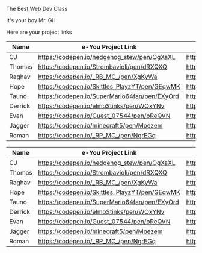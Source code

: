 The Best Web Dev Class

It's your boy Mr. Gil

Here are your project links
 
| Name    | e-You Project Link                                         | Comic Book Project Link                                    |
|---------|------------------------------------------------------------|------------------------------------------------------------|
| CJ      | https://codepen.io/hedgehog_stew/pen/OgXaXL                | https://codepen.io/hedgehog_stew/full/YQpGNK/              |
| Thomas  | https://codepen.io/Strombavioli/pen/dRXQXQ                 | https://codepen.io/Strombavioli/full/weozoo/               |
| Raghav  | https://codepen.io/_RB_MC_/pen/XgKyWa                      | https://codepen.io/_RB_MC_/pen/PjbzLo                      |
| Hope    | https://codepen.io/Skittles_PlayzYT/pen/GEqwMK             | https://codepen.io/Skittles_PlayzYT/full/vZyKMw/           |
| Tauno   | https://codepen.io/SuperMario64fan/pen/EXyOrd              | https://codepen.io/SuperMario64fan/pen/xrREby              |
| Derrick | https://codepen.io/elmoStinks/pen/WOxYNv                   | https://codepen.io/elmoStinks/pen/mwOEvZ                   |
| Evan    | https://codepen.io/Guest_07544/pen/bReQVN                  | https://codepen.io/Guest_07544/pen/WOoowK                  |
| Jagger  | https://codepen.io/minecraft5/pen/Moezem                   | https://codepen.io/minecraft5/pen/ZyBOZX                   |
| Roman   | https://codepen.io/_RP_MC_/pen/NgrEGq                      | https://codepen.io/_RP_MC_/pen/eRBzxG                      |

<table>
<thead>
<tr>
<th>Name</th>
<th>e-You Project Link</th>
<th>Comic Book Project Link</th>
</tr>
</thead>
<tbody>
<tr>
<td>CJ</td>
<td><a href="https://codepen.io/hedgehog_stew/pen/OgXaXL">https://codepen.io/hedgehog_stew/pen/OgXaXL</a></td>
<td><a href="https://codepen.io/hedgehog_stew/full/YQpGNK/">https://codepen.io/hedgehog_stew/full/YQpGNK/</a></td>
</tr>
<tr>
<td>Thomas</td>
<td><a href="https://codepen.io/Strombavioli/pen/dRXQXQ">https://codepen.io/Strombavioli/pen/dRXQXQ</a></td>
<td><a href="https://codepen.io/Strombavioli/full/weozoo/">https://codepen.io/Strombavioli/full/weozoo/</a></td>
</tr>
<tr>
<td>Raghav</td>
<td><a href="https://codepen.io/_RB_MC_/pen/XgKyWa">https://codepen.io/_RB_MC_/pen/XgKyWa</a></td>
<td><a href="https://codepen.io/_RB_MC_/pen/PjbzLo">https://codepen.io/_RB_MC_/pen/PjbzLo</a></td>
</tr>
<tr>
<td>Hope</td>
<td><a href="https://codepen.io/Skittles_PlayzYT/pen/GEqwMK">https://codepen.io/Skittles_PlayzYT/pen/GEqwMK</a></td>
<td><a href="https://codepen.io/Skittles_PlayzYT/full/vZyKMw/">https://codepen.io/Skittles_PlayzYT/full/vZyKMw/</a></td>
</tr>
<tr>
<td>Tauno</td>
<td><a href="https://codepen.io/SuperMario64fan/pen/EXyOrd">https://codepen.io/SuperMario64fan/pen/EXyOrd</a></td>
<td><a href="https://codepen.io/SuperMario64fan/pen/xrREby">https://codepen.io/SuperMario64fan/pen/xrREby</a></td>
</tr>
<tr>
<td>Derrick</td>
<td><a href="https://codepen.io/elmoStinks/pen/WOxYNv">https://codepen.io/elmoStinks/pen/WOxYNv</a></td>
<td><a href="https://codepen.io/elmoStinks/pen/mwOEvZ">https://codepen.io/elmoStinks/pen/mwOEvZ</a></td>
</tr>
<tr>
<td>Evan</td>
<td><a href="https://codepen.io/Guest_07544/pen/bReQVN">https://codepen.io/Guest_07544/pen/bReQVN</a></td>
<td><a href="https://codepen.io/Guest_07544/pen/WOoowK">https://codepen.io/Guest_07544/pen/WOoowK</a></td>
</tr>
<tr>
<td>Jagger</td>
<td><a href="https://codepen.io/minecraft5/pen/Moezem">https://codepen.io/minecraft5/pen/Moezem</a></td>
<td><a href="https://codepen.io/minecraft5/pen/ZyBOZX">https://codepen.io/minecraft5/pen/ZyBOZX</a></td>
</tr>
<tr>
<td>Roman</td>
<td><a href="https://codepen.io/_RP_MC_/pen/NgrEGq">https://codepen.io/_RP_MC_/pen/NgrEGq</a></td>
<td><a href="https://codepen.io/_RP_MC_/pen/eRBzxG">https://codepen.io/_RP_MC_/pen/eRBzxG</a></td>
</tr></tbody>
</table>
